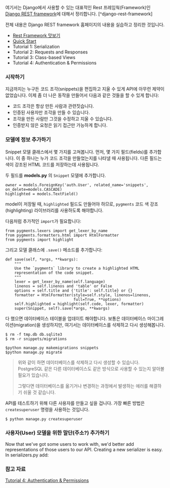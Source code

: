 여기서는 Django에서 사용할 수 있는 대표적인 Rest 프레임웍(Framework)인 [Django REST framework](http://www.django-rest-framework.org)에 대해서 정리합니다. [^django-rest-framework]

전체 내용은 Django REST framework 홈페이지의 내용을 실습하고 정리한 것입니다. 

* [Rest Framework 맛보기](../_draft/2016-12-19-Django-REST-Framework.md)
* [Quick Start]()
* Tutorial 1: Serialization
* Tutorial 2: Requests and Responses
* Tutorial 3: Class-based Views
* Tutorial 4: Authentication & Permissions

### 시작하기

지금까지는 누구든 코드 조각(snippets)을 편집하고 지울 수 있게 API에 아무런 제약이 없었습니다. 이제 좀 더 나은 동작을 만들어서 다음과 같은 것들을 할 수 있게 합니다:

* 코드 조각은 항상 만든 사람과 관련짓습니다.
* 인증된 사용자만 조각을 만들 수 있습니다.
* 조각을 만든 사람만 그것을 수정하고 지울 수 있습니다.
* 인증받지 않은 요청은 읽기 접근만 가능하게 합니다.

### 모델에 정보 추가하기

Snippet 모델 클래스에서 몇 가지를 고쳐봅니다. 먼저, 몇 가지 필드(fields)를 추가합니다. 이 중 하나는 누가 코드 조각을 만들었는지를 나타낼 때 사용됩니다. 다른 필드는 색이 강조된 HTML 코드를 저장하는데 사용됩니다.

두 필드를 **models.py** 의 `Snippet` 모델에 추가합니다.

```
owner = models.ForeignKey('auth.User', related_name='snippets', on_delete=models.CASCADE)
highlighted = models.TextField()
```

model이 저장될 때, `highlighted` 필드도 만들어야 하므로, `pygments` 코드 색 강조(highlighting) 라이브러리를 사용하도록 해야합니다.

다음처럼 추가적인 `import`가 필요합니다:

```
from pygments.lexers import get_lexer_by_name
from pygments.formatters.html import HtmlFormatter
from pygments import highlight
```

그리고 모델 클래스에 `.save()` 메소드를 추가합니다:

```
def save(self, *args, **kwargs):
    """
    Use the `pygments` library to create a highlighted HTML
    representation of the code snippet.
    """
    lexer = get_lexer_by_name(self.language)
    linenos = self.linenos and 'table' or False
    options = self.title and {'title': self.title} or {}
    formatter = HtmlFormatter(style=self.style, linenos=linenos,
                              full=True, **options)
    self.highlighted = highlight(self.code, lexer, formatter)
    super(Snippet, self).save(*args, **kwargs)
```

다 했으면 데이터베이스 테이블을 업데이트 해야합니다. 보통은 데이터베이스 마이그레이션(migration)을 생성하지만, 여기서는 데이터베이스를 삭제하고 다시 생성해봅니다.

```
$ rm -f tmp.db db.sqlite3
$ rm -r snippets/migrations

$python manage.py makemigrations snippets
$python manage.py migrate
```

> 위와 같이 하면 데이터베이스를 삭제하고 다시 생성할 수 있습니다. PostgreSQL 같은 다른 데이터베이스도 같은 방식으로 사용할 수 있는지 알아볼 필요가 있습니다. 
> 
> 그렇다면 데이터베이스를 옮기거나 변경하는 과정에서 발생하는 에러를 해결하기 쉬울 것 같습니다. 

API를 테스트하기 위해 다른 사용자를 만들고 싶을 겁니다. 가장 빠른 방법은 `createsuperuser` 명령을 사용하는 것입니다.

```
$ python manage.py createsuperuser
```

### 사용자(User) 모델을 위한 말단(주소?) 추가하기 

Now that we've got some users to work with, we'd better add representations of those users to our API. Creating a new serializer is easy. In serializers.py add:

### 참고 자료

[Tutorial 4: Authentication & Permissions](http://www.django-rest-framework.org/tutorial/4-authentication-and-permissions/)